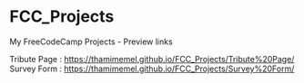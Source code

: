 # FCC_Projects
My FreeCodeCamp Projects - Preview links

Tribute Page : https://thamimemel.github.io/FCC_Projects/Tribute%20Page/
Survey Form  : https://thamimemel.github.io/FCC_Projects/Survey%20Form/